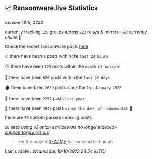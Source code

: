 
## 📈 Ransomware.live Statistics
_october 19th, 2022_

currently tracking `125` groups across `223` relays & mirrors - _`80` currently online_ 📡

Check the recent ransomware posts [here](https://www.ransomware.live/#/recentposts)


⏲ there have been `9` posts within the `last 24 hours`

🕓 there have been `123` posts within the `month of october`

📅 there have been `626` posts within the `last 90 days`

🏚 there have been `2659` posts since the `1st January 2022`

🚀 there have been `2252` posts `last year`

🦕 there have been `4945` posts `since the dawn of ransomwatch` 🐣

there are `58` custom parsers indexing posts

_`20` sites using v2 onion services are no longer indexed - [support.torproject.org](https://support.torproject.org/onionservices/v2-deprecation/)_

> see the project [README](https://github.com/jmousqueton/ransomwatch#readme) for backend technicals



Last update : _Wednesday 19/10/2022 23.54 (UTC)_

